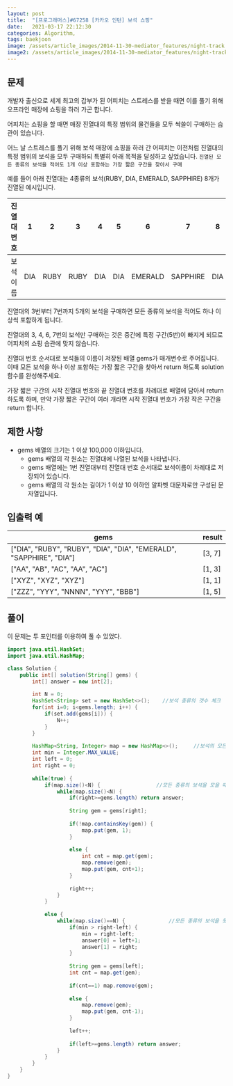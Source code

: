 ```yaml
---
layout: post
title:  "[프로그래머스]#67258 [카카오 인턴] 보석 쇼핑"
date:   2021-03-17 22:12:30
categories: Algorithm, 
tags: baekjoon
image: /assets/article_images/2014-11-30-mediator_features/night-track.JPG
image2: /assets/article_images/2014-11-30-mediator_features/night-track-mobile.JPG
---
```


문제
--------------------

개발자 출신으로 세계 최고의 갑부가 된 어피치는 스트레스를 받을 때면 이를 풀기 위해 오프라인 매장에 쇼핑을 하러 가곤 합니다.

어피치는 쇼핑을 할 때면 매장 진열대의 특정 범위의 물건들을 모두 싹쓸이 구매하는 습관이 있습니다.

어느 날 스트레스를 풀기 위해 보석 매장에 쇼핑을 하러 간 어피치는 이전처럼 진열대의 특정 범위의 보석을 모두 구매하되 특별히 아래 목적을 달성하고 싶었습니다.
```진열된 모든 종류의 보석을 적어도 1개 이상 포함하는 가장 짧은 구간을 찾아서 구매```

예를 들어 아래 진열대는 4종류의 보석(RUBY, DIA, EMERALD, SAPPHIRE) 8개가 진열된 예시입니다.

|진열대 번호|1|2|3|4|5|6|7|8|
|:---:|:--:|:--:|:---:|:---:|:---:|:---:|:---:|:---:|
|보석 이름|DIA|RUBY|RUBY|DIA|DIA|EMERALD|SAPPHIRE|DIA|

진열대의 3번부터 7번까지 5개의 보석을 구매하면 모든 종류의 보석을 적어도 하나 이상씩 포함하게 됩니다.

진열대의 3, 4, 6, 7번의 보석만 구매하는 것은 중간에 특정 구간(5번)이 빠지게 되므로 어피치의 쇼핑 습관에 맞지 않습니다.

진열대 번호 순서대로 보석들의 이름이 저장된 배열 gems가 매개변수로 주어집니다. 이때 모든 보석을 하나 이상 포함하는 가장 짧은 구간을 찾아서 return 하도록 solution 함수를 완성해주세요.

가장 짧은 구간의 시작 진열대 번호와 끝 진열대 번호를 차례대로 배열에 담아서 return 하도록 하며, 만약 가장 짧은 구간이 여러 개라면 시작 진열대 번호가 가장 작은 구간을 return 합니다.

제한 사항
--------------------------

- gems 배열의 크기는 1 이상 100,000 이하입니다.
  - gems 배열의 각 원소는 진열대에 나열된 보석을 나타냅니다.
  - gems 배열에는 1번 진열대부터 진열대 번호 순서대로 보석이름이 차례대로 저장되어 있습니다.
  - gems 배열의 각 원소는 길이가 1 이상 10 이하인 알파벳 대문자로만 구성된 문자열입니다.

입출력 예
---------------------------

|gems|result|
|----|------|
|["DIA", "RUBY", "RUBY", "DIA", "DIA", "EMERALD", "SAPPHIRE", "DIA"]|[3, 7]|
|["AA", "AB", "AC", "AA", "AC"]|[1, 3]|
|["XYZ", "XYZ", "XYZ"]|[1, 1]|
|["ZZZ", "YYY", "NNNN", "YYY", "BBB"]|[1, 5]|

풀이
--------------------------

이 문제는 투 포인터를 이용하여 풀 수 있었다. 

```java
import java.util.HashSet;
import java.util.HashMap;

class Solution {
    public int[] solution(String[] gems) {
        int[] answer = new int[2];
        
        int N = 0;
        HashSet<String> set = new HashSet<>();    //보석 종류의 갯수 체크
        for(int i=0; i<gems.length; i++) {
            if(set.add(gems[i])) {
                N++;
            }
        }
        
        HashMap<String, Integer> map = new HashMap<>();     //보석의 모든 종류를 모았는 지 확인하기 위한 해쉬맵
        int min = Integer.MAX_VALUE;
        int left = 0;
        int right = 0;
       
        while(true) {
            if(map.size()<N) {                  //모든 종류의 보석을 모을 때까지 right_idx 증가
                while(map.size()<N) {
                    if(right>=gems.length) return answer;
                    
                    String gem = gems[right];
                    
                    if(!map.containsKey(gem)) {
                        map.put(gem, 1);
                    }
                    
                    else {
                        int cnt = map.get(gem);
                        map.remove(gem);
                        map.put(gem, cnt+1);
                    }
                    
                    right++;
                }
            }
            
            else {
                while(map.size()==N) {              //모든 종류의 보석을 못 모았을 때까지 left_idx 증가
                    if(min > right-left) {
                        min = right-left;
                        answer[0] = left+1;
                        answer[1] = right;
                    }
                    
                    String gem = gems[left];
                    int cnt = map.get(gem);
                        
                    if(cnt==1) map.remove(gem);
                        
                    else {
                        map.remove(gem);
                        map.put(gem, cnt-1);
                    }
                    
                    left++;
                    
                    if(left>=gems.length) return answer;
                }
            }  
        }
    }
}
```

